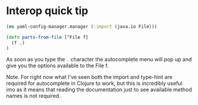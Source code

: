 # Interop quick tip

```clojure
(ns yaml-config-manager.manager (:import (java.io File)))
```

```clojure
(defn parts-from-file [^File f]
  (f .)
)
```

As soon as you type the `.` character the autocomplete menu will pop up and give you the options available to the File f.

Note. For right now what I've seen both the import and type-hint are required for autocomplete in Clojure to work, but this is incredibly useful imo as it means that reading the documentation just to see available method names is not required.
